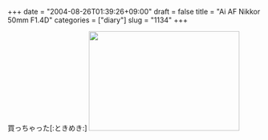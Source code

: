 +++
date = "2004-08-26T01:39:26+09:00"
draft = false
title = "Ai AF Nikkor 50mm F1.4D"
categories = ["diary"]
slug = "1134"
+++

買っちゃった[:ときめき:]
<img src="http://ieiriblog.jugem.jp/?image=4012" width="300" height="199" alt="" class="pict" />
